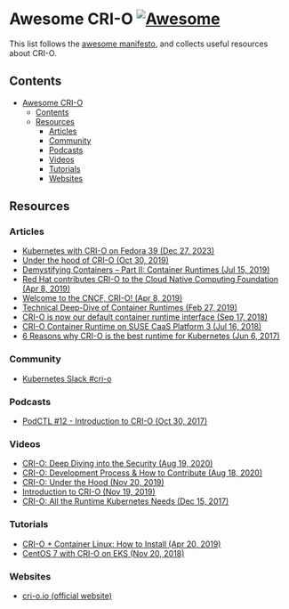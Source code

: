 # Awesome CRI-O [![Awesome](https://awesome.re/badge.svg)](https://awesome.re)

This list follows the [awesome manifesto](https://github.com/sindresorhus/awesome/blob/master/awesome.md),
and collects useful resources about CRI-O.

## Contents

<!-- markdownlint-disable-file MD039 MD051 -->
<!-- TOC start -->

- [Awesome CRI-O ](#awesome-cri-o-)
  - [Contents](#contents)
  - [Resources](#resources)
    - [Articles](#articles)
    - [Community](#community)
    - [Podcasts](#podcasts)
    - [Videos](#videos)
    - [Tutorials](#tutorials)
    - [Websites](#websites)

<!-- TOC end -->

## Resources

### Articles

- [Kubernetes with CRI-O on Fedora 39 (Dec 27, 2023)](https://fedoramagazine.org/kubernetes-with-cri-o-on-fedora-linux-39/)
- [Under the hood of CRI-O (Oct 30, 2019)](https://vmblog.com/archive/2019/10/30/under-the-hood-of-cri-o-kubernetes-container-runtime.aspx)
- [Demystifying Containers – Part II: Container Runtimes (Jul 15, 2019)](https://www.cncf.io/blog/2019/07/15/demystifying-containers-part-ii-container-runtimes)
- [Red Hat contributes CRI-O to the Cloud Native Computing Foundation (Apr 8, 2019)](https://www.redhat.com/en/blog/red-hat-contributes-cri-o-cloud-native-computing-foundation)
- [Welcome to the CNCF, CRI-O! (Apr 8, 2019)](https://www.suse.com/c/welcome-to-the-cncf-cri-o)
- [Technical Deep-Dive of Container Runtimes (Feb 27, 2019)](https://www.suse.com/c/technical-deep-dive-of-container-runtimes)
- [CRI-O is now our default container runtime interface (Sep 17, 2018)](https://kubic.opensuse.org/blog/2018-09-17-crio-default)
- [CRI-O Container Runtime on SUSE CaaS Platform 3 (Jul 16, 2018)](https://www.suse.com/c/cri-o-container-runtime-on-suse-caas-platform-3)
- [6 Reasons why CRI-O is the best runtime for Kubernetes (Jun 6, 2017)](https://www.projectatomic.io/blog/2017/06/6-reasons-why-cri-o-is-the-best-runtime-for-kubernetes)

### Community

- [Kubernetes Slack #cri-o](https://slack.com/app_redirect?channel=CAZH62UR1)

### Podcasts

- [PodCTL #12 - Introduction to CRI-O (Oct 30, 2017)](https://podctl.buzzsprout.com/110399/585611-an-introduction-to-cri-o)

### Videos

- [CRI-O: Deep Diving into the Security (Aug 19, 2020)](https://youtu.be/RoiIx8mcECY)
- [CRI-O: Development Process & How to Contribute (Aug 18, 2020)](https://youtu.be/0MB5tUT4u3Q)
- [CRI-O: Under the Hood (Nov 20, 2019)](https://www.youtube.com/watch?v=3kz-pERV6Qg)
- [Introduction to CRI-O (Nov 19, 2019)](https://www.youtube.com/watch?v=V53nSS2mnsM)
- [CRI-O: All the Runtime Kubernetes Needs (Dec 15, 2017)](https://www.youtube.com/watch?v=NVa8xR4Eyj8)

### Tutorials

- [CRI-O + Container Linux: How to Install (Apr 20, 2019)](https://edenmal.moe/post/2018/CRI-O-Container-Linux-How-to-Install)
- [CentOS 7 with CRI-O on EKS (Nov 20, 2018)](https://medium.com/errnothxbye/centos-7-with-cri-o-on-eks-ae9684aff764)

### Websites

- [cri-o.io (official website)](https://cri-o.io/)

